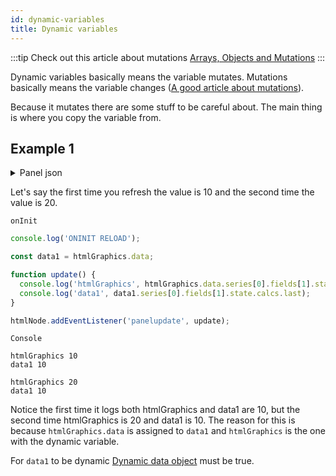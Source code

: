 ```yaml
---
id: dynamic-variables
title: Dynamic variables
---
```


:::tip
Check out this article about mutations [Arrays, Objects and Mutations](https://medium.com/@fknussel/arrays-objects-and-mutations-6b23348b54aa)
:::

Dynamic variables basically means the variable mutates. Mutations basically means the variable changes ([A good article about mutations](https://medium.com/@fknussel/arrays-objects-and-mutations-6b23348b54aa)).

Because it mutates there are some stuff to be careful about. The main thing is where you copy the variable from.

## Example 1

<details><summary>Panel json</summary>
<p>

```json
{
  "calcsMutation": "standard",
  "reduceOptions": {
    "calcs": [
      "lastNotNull",
      "last",
      "first",
      "firstNotNull",
      "min",
      "max",
      "mean",
      "sum",
      "count",
      "range",
      "delta",
      "step",
      "diff",
      "logmin",
      "allIsZero",
      "allIsNull",
      "diffperc"
    ]
  },
  "add100Percentage": true,
  "centerAlignContent": true,
  "overflow": "visible",
  "SVGBaseFix": true,
  "codeData": "{\n  \"text\": \"Random text\"\n}",
  "rootCSS": "",
  "css": "* {\n  font-family: Open Sans;\n}\n\n.box {\n  border: solid #555 2px;\n  border-radius: 10px;\n  padding: 10px 20px;\n}\n",
  "html": "",
  "renderOnMount": true,
  "onRender": "",
  "dynamicHtmlGraphics": true,
  "dynamicData": false,
  "dynamicFieldDisplayValues": false,
  "dynamicProps": false,
  "panelupdateOnMount": true,
  "onInitOnResize": false,
  "onInit": "console.log(\"ONINIT RELOAD\");\n\nconst data1 = htmlGraphics.data;\n\nfunction update() {\n  console.log(\"htmlGraphics\", htmlGraphics.data.series[0].fields[1].state.calcs.last);\n  console.log(\"data1\", data1.series[0].fields[1].state.calcs.last);\n}\n\nhtmlNode.addEventListener(\"panelupdate\", update);\n"
}
```

</p>
</details>

Let's say the first time you refresh the value is 10 and the second time the value is 20.

`onInit`

```js
console.log('ONINIT RELOAD');

const data1 = htmlGraphics.data;

function update() {
  console.log('htmlGraphics', htmlGraphics.data.series[0].fields[1].state.calcs.last);
  console.log('data1', data1.series[0].fields[1].state.calcs.last);
}

htmlNode.addEventListener('panelupdate', update);
```

`Console`

```
htmlGraphics 10
data1 10

htmlGraphics 20
data1 10
```

Notice the first time it logs both htmlGraphics and data1 are 10, but the second time htmlGraphics is 20 and data1 is 10. The reason for this is because `htmlGraphics.data` is assigned to `data1` and `htmlGraphics` is the one with the dynamic variable.

For `data1` to be dynamic [Dynamic data object](../options.md#dynamic-data) must be true.
